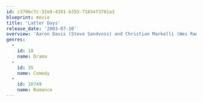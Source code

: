 ```yaml
---
id: c3706c7c-32e9-4391-b355-71854f3701a3
blueprint: movie
title: 'Latter Days'
release_date: '2003-07-10'
overview: 'Aaron Davis (Steve Sandvoss) and Christian Markelli (Wes Ramsey) are the two most opposite people in the world. Aaron is a young Elder (or a Mormon missionary) who wants to do his family proud and is quite passionate about his religion and film. Christian is a shallow WeHo waiter/party boy who only looks forward to bedding a new guy every night.'
genres:
  -
    id: 18
    name: Drama
  -
    id: 35
    name: Comedy
  -
    id: 10749
    name: Romance
---
```

